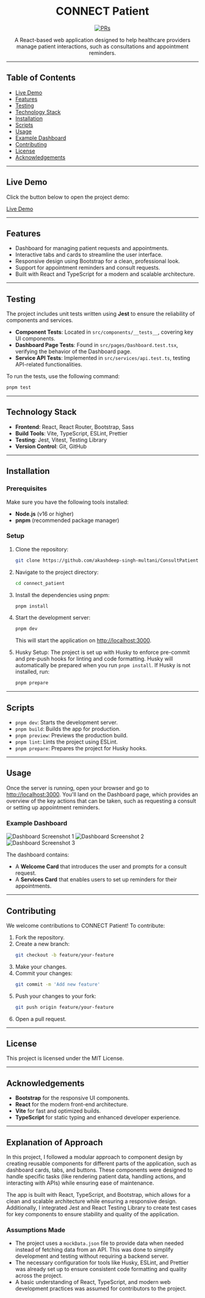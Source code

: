 <h1 align="center">CONNECT Patient</h1>

<p align="center">
  <a href="https://github.com/akashdeep-singh-multani/ConsultPatient">
    <img src="https://img.shields.io/badge/PRs-welcome-brightgreen.svg" alt="PRs">
  </a>
</p>

<p align="center">
  A React-based web application designed to help healthcare providers manage patient interactions, such as consultations and appointment reminders.
</p>

---

## Table of Contents

- [Live Demo](#live-demo)
- [Features](#features)
- [Testing](#testing)
- [Technology Stack](#technology-stack)
- [Installation](#installation)
- [Scripts](#scripts)
- [Usage](#usage)
- [Example Dashboard](#example-dashboard)
- [Contributing](#contributing)
- [License](#license)
- [Acknowledgements](#acknowledgements)

---

## Live Demo

Click the button below to open the project demo:

[Live Demo](https://connect-patient-72xo4dc6m-akashs-projects-931526f1.vercel.app)

---

## Features

- Dashboard for managing patient requests and appointments.
- Interactive tabs and cards to streamline the user interface.
- Responsive design using Bootstrap for a clean, professional look.
- Support for appointment reminders and consult requests.
- Built with React and TypeScript for a modern and scalable architecture.

---

## Testing

The project includes unit tests written using **Jest** to ensure the reliability of components and services.

- **Component Tests**: Located in `src/components/__tests__`, covering key UI components.
- **Dashboard Page Tests**: Found in `src/pages/Dashboard.test.tsx`, verifying the behavior of the Dashboard page.
- **Service API Tests**: Implemented in `src/services/api.test.ts`, testing API-related functionalities.

To run the tests, use the following command:

```bash
pnpm test
```

---

## Technology Stack

- **Frontend**: React, React Router, Bootstrap, Sass
- **Build Tools**: Vite, TypeScript, ESLint, Prettier
- **Testing**: Jest, Vitest, Testing Library
- **Version Control**: Git, GitHub

---

## Installation

### Prerequisites

Make sure you have the following tools installed:

- **Node.js** (v16 or higher)
- **pnpm** (recommended package manager)

### Setup

1. Clone the repository:

   ```bash
   git clone https://github.com/akashdeep-singh-multani/ConsultPatient.git
   ```

2. Navigate to the project directory:

   ```bash
   cd connect_patient
   ```

3. Install the dependencies using pnpm:

   ```bash
   pnpm install
   ```

4. Start the development server:

   ```bash
   pnpm dev
   ```

   This will start the application on [http://localhost:3000](http://localhost:3000).

5. Husky Setup: The project is set up with Husky to enforce pre-commit and pre-push hooks for linting and code formatting. Husky will automatically be prepared when you run `pnpm install`. If Husky is not installed, run:
   ```bash
   pnpm prepare
   ```

---

## Scripts

- `pnpm dev`: Starts the development server.
- `pnpm build`: Builds the app for production.
- `pnpm preview`: Previews the production build.
- `pnpm lint`: Lints the project using ESLint.
- `pnpm prepare`: Prepares the project for Husky hooks.

---

## Usage

Once the server is running, open your browser and go to [http://localhost:3000](http://localhost:3000). You'll land on the Dashboard page, which provides an overview of the key actions that can be taken, such as requesting a consult or setting up appointment reminders.

### Example Dashboard

![Dashboard Screenshot 1](../src/assets/screenshots/ConnectPatient-Prod1.PNG)
![Dashboard Screenshot 2](../src/assets/screenshots/ConnectPatient-Prod2.PNG)
![Dashboard Screenshot 3](../src/assets/screenshots/ConnectPatient-Prod3.PNG)

The dashboard contains:

- A **Welcome Card** that introduces the user and prompts for a consult request.
- A **Services Card** that enables users to set up reminders for their appointments.

---

## Contributing

We welcome contributions to CONNECT Patient! To contribute:

1. Fork the repository.
2. Create a new branch:
   ```bash
   git checkout -b feature/your-feature
   ```
3. Make your changes.
4. Commit your changes:
   ```bash
   git commit -m 'Add new feature'
   ```
5. Push your changes to your fork:
   ```bash
   git push origin feature/your-feature
   ```
6. Open a pull request.

---

## License

This project is licensed under the MIT License.

---

## Acknowledgements

- **Bootstrap** for the responsive UI components.
- **React** for the modern front-end architecture.
- **Vite** for fast and optimized builds.
- **TypeScript** for static typing and enhanced developer experience.

---

## Explanation of Approach

In this project, I followed a modular approach to component design by creating reusable components for different parts of the application, such as dashboard cards, tabs, and buttons. These components were designed to handle specific tasks (like rendering patient data, handling actions, and interacting with APIs) while ensuring ease of maintenance.

The app is built with React, TypeScript, and Bootstrap, which allows for a clean and scalable architecture while ensuring a responsive design. Additionally, I integrated Jest and React Testing Library to create test cases for key components to ensure stability and quality of the application.

### Assumptions Made

- The project uses a `mockData.json` file to provide data when needed instead of fetching data from an API. This was done to simplify development and testing without requiring a backend server.
- The necessary configuration for tools like Husky, ESLint, and Prettier was already set up to ensure consistent code formatting and quality across the project.
- A basic understanding of React, TypeScript, and modern web development practices was assumed for contributors to the project.
